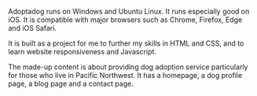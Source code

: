 Adoptadog runs on Windows and Ubuntu Linux. It runs especially good on iOS. It is compatible with major browsers such as Chrome, Firefox, Edge and iOS Safari.

It is built as a project for me to further my skills in HTML and CSS, and to learn website responsiveness and Javascript.

The made-up content is about providing dog adoption service particularly for those who live in Pacific Northwest. It has a homepage, a dog profile page, a blog page and a contact page.

